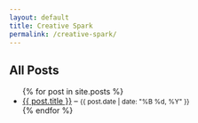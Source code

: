 ```yaml
---
layout: default
title: Creative Spark
permalink: /creative-spark/
---
```


## All Posts

<ul>
  {% for post in site.posts %}
    <li>
      <a href="{{ post.url }}">{{ post.title }}</a> – 
      <small>{{ post.date | date: "%B %d, %Y" }}</small>
    </li>
  {% endfor %}
</ul>